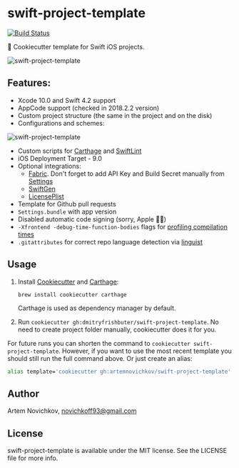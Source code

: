 # swift-project-template
[![Build Status](https://travis-ci.org/artemnovichkov/swift-project-template.svg?branch=master)](https://travis-ci.org/artemnovichkov/swift-project-template)

🍪 Cookiecutter template for Swift iOS projects.

![swift-project-template](.github/example.png)

## Features:
* Xcode 10.0 and Swift 4.2 support
* AppCode support (checked in 2018.2.2 version)
* Custom project structure (the same in the project and on the disk)
* Configurations and schemes:

![swift-project-template](.github/schemes.png)

* Custom scripts for [Carthage](https://github.com/Carthage/Carthage) and [SwiftLint](https://github.com/realm/SwiftLint)
* iOS Deployment Target - 9.0
* Optional integrations:
  * [Fabric](https://www.fabric.io). Don't forget to add API Key and Build Secret manually from [Settings](https://www.fabric.io/settings/organizations)
  * [SwiftGen](https://github.com/SwiftGen/SwiftGen)
  * [LicensePlist](https://github.com/mono0926/LicensePlist)
* Template for Github pull requests
* `Settings.bundle` with app version
* Disabled automatic code signing (sorry, Apple 🤷‍♂️)
* `-Xfrontend -debug-time-function-bodies` flags for [profiling compilation times](https://github.com/RobertGummesson/BuildTimeAnalyzer-for-Xcode)
* `.gitattributes` for correct repo language detection via [linguist](https://github.com/github/linguist)

## Usage
1. Install [Cookiecutter](https://github.com/audreyr/cookiecutter) and [Carthage](https://github.com/Carthage/Carthage):
   
   `brew install cookiecutter carthage`
   
   Carthage is used as dependency manager by default.
    
2. Run `cookiecutter gh:dmitryfrishbuter/swift-project-template`. No need to create project folder manually, cookiecutter does it for you.

For future runs you can shorten the command to `cookiecutter swift-project-template`. However, if you want to use the most recent template you should still run the full command above. Or just create an alias:
```bash
alias template='cookiecutter gh:artemnovichkov/swift-project-template'
```

## Author

Artem Novichkov, novichkoff93@gmail.com

## License

swift-project-template is available under the MIT license. See the LICENSE file for more info.
